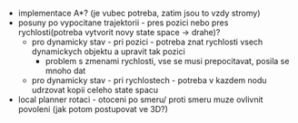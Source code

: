 * implementace A*? (je vubec potreba, zatim jsou to vzdy stromy)
* posuny po vypocitane trajektorii - pres pozici nebo pres rychlosti(potreba vytvorit novy state space -> drahe)?
   * pro dynamicky stav - pri pozici - potreba znat rychlosti vsech dynamickych objektu a upravit tak pozici
     * problem s zmenami rychlosti, vse se musi prepocitavat, posila se mnoho dat 
   * pro dynamicky stav - pri rychlostech - potreba v kazdem nodu udrzovat kopii celeho state spacu
* local planner rotaci - otoceni po smeru/ proti smeru muze ovlivnit povoleni (jak potom postupovat ve 3D?)